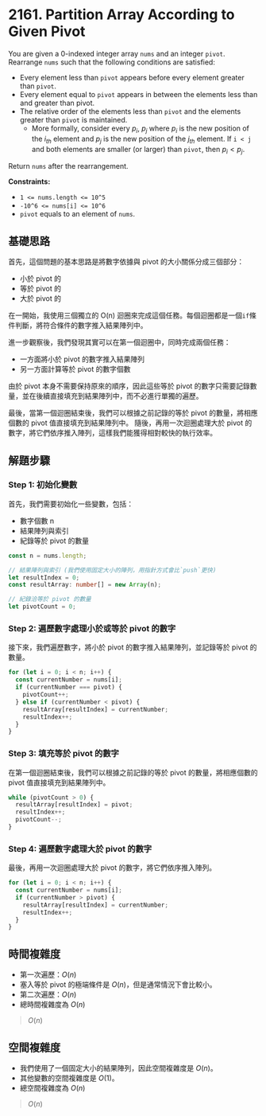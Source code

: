 # 2161. Partition Array According to Given Pivot

You are given a 0-indexed integer array `nums` and an integer `pivot`. 
Rearrange `nums` such that the following conditions are satisfied:

- Every element less than `pivot` appears before every element greater than `pivot`.
- Every element equal to `pivot` appears in between the elements less than and greater than pivot.
- The relative order of the elements less than `pivot` and the elements greater than `pivot` is maintained.
  - More formally, consider every $p_i$, $p_j$ where $p_i$ is the new position of the $i_{th}$ element and 
    $p_j$ is the new position of the $j_{th}$ element. If `i < j` and both elements are smaller (or larger) than `pivot`, then $p_i < p_j$.

Return `nums` after the rearrangement.

**Constraints:**

- `1 <= nums.length <= 10^5`
- `-10^6 <= nums[i] <= 10^6`
- `pivot` equals to an element of `nums`.

## 基礎思路

首先，這個問題的基本思路是將數字依據與 pivot 的大小關係分成三個部分：
- 小於 pivot 的
- 等於 pivot 的
- 大於 pivot 的

在一開始，我使用三個獨立的 O(n) 迴圈來完成這個任務。每個迴圈都是一個`if`條件判斷，將符合條件的數字推入結果陣列中。

進一步觀察後，我們發現其實可以在第一個迴圈中，同時完成兩個任務：
- 一方面將小於 pivot 的數字推入結果陣列
- 另一方面計算等於 pivot 的數字個數

由於 pivot 本身不需要保持原來的順序，因此這些等於 pivot 的數字只需要記錄數量，並在後續直接填充到結果陣列中，而不必進行單獨的遍歷。

最後，當第一個迴圈結束後，我們可以根據之前記錄的等於 pivot 的數量，將相應個數的 pivot 值直接填充到結果陣列中。
隨後，再用一次迴圈處理大於 pivot 的數字，將它們依序推入陣列，這樣我們能獲得相對較快的執行效率。

## 解題步驟

### Step 1: 初始化變數

首先，我們需要初始化一些變數，包括：
- 數字個數 n
- 結果陣列與索引
- 紀錄等於 pivot 的數量

```typescript
const n = nums.length;

// 結果陣列與索引 (我們使用固定大小的陣列，用指針方式會比`push`更快)
let resultIndex = 0;
const resultArray: number[] = new Array(n);

// 紀錄洽等於 pivot 的數量
let pivotCount = 0;
```

### Step 2: 遍歷數字處理小於或等於 pivot 的數字

接下來，我們遍歷數字，將小於 pivot 的數字推入結果陣列，並記錄等於 pivot 的數量。

```typescript
for (let i = 0; i < n; i++) {
  const currentNumber = nums[i];
  if (currentNumber === pivot) {
    pivotCount++;
  } else if (currentNumber < pivot) {
    resultArray[resultIndex] = currentNumber;
    resultIndex++;
  }
}
```

### Step 3: 填充等於 pivot 的數字

在第一個迴圈結束後，我們可以根據之前記錄的等於 pivot 的數量，將相應個數的 pivot 值直接填充到結果陣列中。

```typescript
while (pivotCount > 0) {
  resultArray[resultIndex] = pivot;
  resultIndex++;
  pivotCount--;
}
```

### Step 4: 遍歷數字處理大於 pivot 的數字

最後，再用一次迴圈處理大於 pivot 的數字，將它們依序推入陣列。

```typescript
for (let i = 0; i < n; i++) {
  const currentNumber = nums[i];
  if (currentNumber > pivot) {
    resultArray[resultIndex] = currentNumber;
    resultIndex++;
  }
}
```

## 時間複雜度

- 第一次遍歷：$O(n)$
- 塞入等於 pivot 的極端條件是 $O(n)$，但是通常情況下會比較小。
- 第二次遍歷：$O(n)$
- 總時間複雜度為 $O(n)$

> $O(n)$

## 空間複雜度

- 我們使用了一個固定大小的結果陣列，因此空間複雜度是 $O(n)$。
- 其他變數的空間複雜度是 $O(1)$。
- 總空間複雜度為 $O(n)$

> $O(n)$
